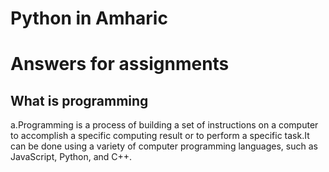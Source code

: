 # Python in Amharic
# Answers for assignments
## What is programming
a.Programming is a process of building a set of instructions on a computer to accomplish a specific computing result or to perform a specific task.It can be done using a variety of computer programming languages, such as JavaScript, Python, and C++.
